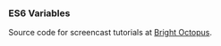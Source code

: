 ### ES6 Variables

Source code for screencast tutorials at [Bright Octopus](http://brightoctopus.dev/).